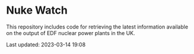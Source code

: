 # Nuke Watch

This repository includes code for retrieving the latest information available on the output of EDF nuclear power plants in the UK.

Last updated: 2023-03-14 19:08